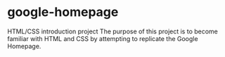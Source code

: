 # google-homepage
HTML/CSS introduction project
The purpose of this project is to become familiar with HTML and CSS by attempting to replicate the Google Homepage.
